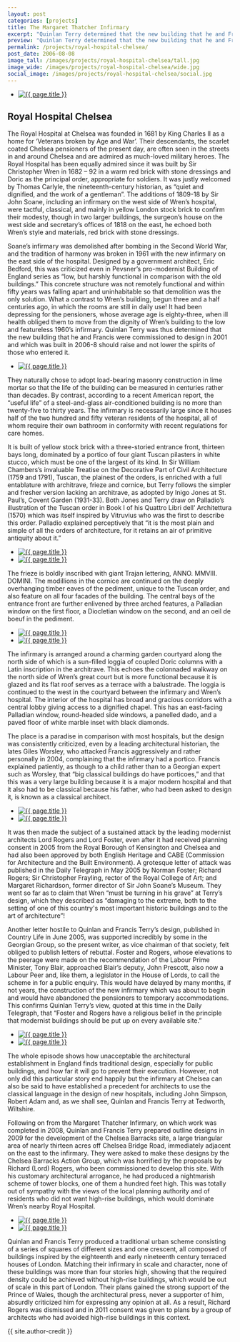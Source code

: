```yaml
---
layout: post
categories: [projects]
title: The Margaret Thatcher Infirmary
excerpt: "Quinlan Terry determined that the new building that he and Francis were commissioned to design in 2001 and which was built in 2006-8 should raise and not lower the spirits of those who entered it."
preview: "Quinlan Terry determined that the new building that he and Francis were commissioned to design in 2001 and which was built in 2006-8 should raise and not lower the spirits of those who entered it."
permalink: /projects/royal-hospital-chelsea/
post_date: 2006-08-08
image_tall: /images/projects/royal-hospital-chelsea/tall.jpg
image_wide: /images/projects/royal-hospital-chelsea/wide.jpg
social_image: /images/projects/royal-hospital-chelsea/social.jpg
---
```


<ul class="list">
	<li class="full">
		<a class="fancybox" rel="group" href="/images/projects/royal-hospital-chelsea/royalhospitalchelsea1.jpg">
			<img src="/images/projects/royal-hospital-chelsea/thumbs/royalhospitalchelsea1.jpg" alt="{{ page.title }}" />
		</a>
	</li>
</ul>

<h2>Royal Hospital Chelsea</h2>
<p>
	The Royal Hospital at Chelsea was founded in 1681 by King Charles II as a home for ‘Veterans broken by Age and War’. Their descendants, the scarlet coated Chelsea pensioners of the present day, are often seen in the streets in and around Chelsea and are admired as much-loved military heroes. The Royal Hospital has been equally admired since it was built by Sir Christopher Wren in 1682 – 92 in a warm red brick with stone dressings and Doric as the principal order, appropriate for soldiers. It was justly welcomed by Thomas Carlyle, the nineteenth-century historian, as “quiet and dignified, and the work of a gentleman”. The additions of 1809-18 by Sir John Soane, including an infirmary on the west side of Wren’s hospital, were tactful, classical, and mainly in yellow London stock brick to confirm their modesty, though in two larger buildings, the surgeon’s house on the west side and secretary’s offices of 1818 on the east, he echoed both Wren’s style and materials, red brick with stone dressings.
</p><p>
	Soane’s infirmary was demolished after bombing in the Second World War, and the tradition of harmony was broken in 1961 with the new infirmary on the east side of the hospital. Designed  by a government architect, Eric Bedford, this was criticized even in Pevsner’s pro-modernist Building of England series as “low, but harshly functional in comparison with the old buildings.” This concrete structure was not remotely functional and within fifty years was falling apart and uninhabitable so that demolition was the only solution. What a contrast to Wren’s building, begun three and a half centuries ago, in which the rooms are still in daily use! It had been depressing for the pensioners, whose average age is eighty-three, when ill health obliged them to move from the dignity of Wren’s building to the low and featureless 1960’s infirmary. Quinlan Terry was thus determined that the new building that he and Francis were commissioned to design in 2001 and which was built in 2006-8 should raise and not lower the spirits of those who entered it.
</p>

<ul class="list">
	<li class="full">
		<a class="fancybox" rel="group" href="/images/projects/royal-hospital-chelsea/royalhospitalchelsea2.jpg">
			<img src="/images/projects/royal-hospital-chelsea/thumbs/royalhospitalchelsea2.jpg" alt="{{ page.title }}" />
		</a>
	</li>
</ul>

<p>
	They naturally chose to adopt load-bearing masonry construction in lime mortar so that the life of the building can be measured in centuries rather than decades. By contrast, according to a recent American report, the “useful life” of a steel-and-glass air-conditioned building is no more than twenty-five to thirty years. The infirmary is necessarily large since it houses half of the two hundred and fifty veteran residents of the hospital, all of whom require their own bathroom in conformity with recent regulations for care homes.
</p><p>
	It is built of yellow stock brick with a three-storied entrance front, thirteen bays long, dominated by a portico of four giant Tuscan pilasters in white stucco, which must be one of the largest of its kind. In Sir William Chambers’s invaluable Treatise on the Decorative Part of Civil Architecture (1759 and 1791), Tuscan, the plainest of the orders, is enriched with a full entablature with architrave, frieze and cornice, but Terry follows the simpler and fresher version lacking an architrave, as adopted by Inigo Jones at St. Paul’s, Covent Garden (1931-33). Both Jones and Terry draw on Palladio’s illustration of the Tuscan order in Book I of his Quattro Libri dell’ Architettura (1570) which was itself inspired by Vitruvius who was the first to describe this order. Palladio explained perceptively that “it is the most plain and simple of all the orders of architecture, for it retains an air of primitive antiquity about it.”
</p>

<ul class="list">
	<li class="half">
		<a class="fancybox" rel="group" href="/images/projects/royal-hospital-chelsea/royalhospitalchelsea4.jpg">
			<img src="/images/projects/royal-hospital-chelsea/thumbs/royalhospitalchelsea4.jpg" alt="{{ page.title }}" />
		</a>
	</li>
	<li class="half">
		<a class="fancybox" rel="group" href="/images/projects/royal-hospital-chelsea/royalhospitalchelsea3.jpg">
			<img src="/images/projects/royal-hospital-chelsea/thumbs/royalhospitalchelsea3.jpg" alt="{{ page.title }}" />
		</a>
	</li>
</ul>

<p>
	The frieze is boldly inscribed with giant Trajan lettering, ANNO. MMVIII. DOMINI. The modillions in the cornice are continued on the deeply overhanging timber eaves of the pediment, unique to the Tuscan order, and also feature on all four facades of the building. The central bays of the entrance front are further enlivened by three arched features, a Palladian window on the first floor, a Diocletian window on the second, and an oeil de boeuf in the pediment. 
</p>

<ul class="list">
	<li class="half">
		<a class="fancybox" rel="group" href="/images/projects/royal-hospital-chelsea/royalhospitalchelsea10.jpg">
			<img src="/images/projects/royal-hospital-chelsea/thumbs/royalhospitalchelsea10.jpg" alt="{{ page.title }}" />
		</a>
	</li>
	<li class="half">
		<a class="fancybox" rel="group" href="/images/projects/royal-hospital-chelsea/royalhospitalchelsea11.jpg">
			<img src="/images/projects/royal-hospital-chelsea/thumbs/royalhospitalchelsea11.jpg" alt="{{ page.title }}" />
		</a>
	</li>
</ul>

<p>
	The infirmary is arranged around a charming garden courtyard along the north side of which is a sun-filled loggia of coupled Doric columns with a Latin inscription in the architrave. This echoes the colonnaded walkway on the north side of Wren’s great court but is more functional because it is glazed and its flat roof serves as a terrace with a balustrade. The loggia is continued to the west in the courtyard between the infirmary and Wren’s hospital. The interior of the hospital has broad and gracious corridors with a central lobby giving access to a dignified chapel. This has an east-facing Palladian window, round-headed side windows, a panelled dado, and a paved floor of white marble inset with black diamonds.
</p><p>
	The place is a paradise in comparison with most hospitals, but the design was consistently criticized, even by a leading architectural historian, the lates Giles Worsley, who attacked Francis aggressively and rather personally in 2004, complaining that the infirmary had a portico. Francis explained patiently, as though to a child rather than to a Georgian expert such as Worsley, that “big classical buildings do have porticoes,” and that this was a very large building because it is a major modern hospital and that it also had to be classical because his father, who had been asked to design it, is known as a classical architect.
</p>

<ul class="list">
	<li class="half">
		<a class="fancybox" rel="group" href="/images/projects/royal-hospital-chelsea/royalhospitalchelsea6.jpg">
			<img src="/images/projects/royal-hospital-chelsea/thumbs/royalhospitalchelsea6.jpg" alt="{{ page.title }}" />
		</a>
	</li>
	<li class="half">
		<a class="fancybox" rel="group" href="/images/projects/royal-hospital-chelsea/royalhospitalchelsea9.jpg">
			<img src="/images/projects/royal-hospital-chelsea/thumbs/royalhospitalchelsea9.jpg" alt="{{ page.title }}" />
		</a>
	</li>
</ul>

<p>
	It was then made the subject of a sustained attack by the leading modernist architects Lord Rogers and Lord Foster, even after it had received planning consent in 2005 from the Royal Borough of Kensington and Chelsea and had also been approved by both English Heritage and CABE (Commission for Architecture and the Built Environment). A grotesque letter of attack was published in the Daily Telegraph in May 2005 by Norman Foster; Richard Rogers; Sir Christopher Frayling, rector of the Royal College of Art; and Margaret Richardson, former director of Sir John Soane’s Museum. They went so far as to claim that Wren “must be turning in his grave” at Terry’s design, which they described as “damaging to the extreme, both to the setting of one of this country's most important historic buildings and to the art of architecture”!
</p><p>
	Another letter hostile to Quinlan and Francis Terry’s design, published in Country Life in June 2005, was supported incredibly by some in the Georgian Group, so the present writer, as vice chairman of that society, felt obliged to publish letters of rebuttal. Foster and Rogers, whose elevations to the peerage were made on the recommendation of the Labour Prime Minister, Tony Blair, approached Blair’s deputy, John Prescott, also now a Labour Peer and, like them, a legislator in the House of Lords, to call the scheme in for a public enquiry. This would have delayed by many months, if not years, the construction of the new infirmary which was about to begin and would have abandoned the pensioners to temporary accommodations. This confirms Quinlan Terry’s view, quoted at this time in the Daily Telegraph, that “Foster and Rogers have a religious belief in the principle that modernist buildings should be put up on every available site.”
</p>

<ul class="list">
	<li class="half">
		<a class="fancybox" rel="group" href="/images/projects/royal-hospital-chelsea/royalhospitalchelsea8.jpg">
			<img src="/images/projects/royal-hospital-chelsea/thumbs/royalhospitalchelsea8.jpg" alt="{{ page.title }}" />
		</a>
	</li>
	<li class="half">
		<a class="fancybox" rel="group" href="/images/projects/royal-hospital-chelsea/royalhospitalchelsea7.jpg">
			<img src="/images/projects/royal-hospital-chelsea/thumbs/royalhospitalchelsea7.jpg" alt="{{ page.title }}" />
		</a>
	</li>
</ul>

<p>
	The whole episode shows how unacceptable the architectural establishment in England finds traditional design, especially for public buildings, and how far it will go to prevent their execution. However, not only did this particular story end happily but the infirmary at Chelsea can also be said to have established a precedent for architects to use the classical language in the design of new hospitals, including John Simpson, Robert Adam and, as we shall see, Quinlan and Francis Terry at Tedworth, Wiltshire.
</p><p>
	Following on from the Margaret Thatcher Infirmary, on which work was completed in 2008, Quinlan and Francis Terry prepared outline designs in 2009 for the development of the Chelsea Barracks site, a large triangular area of nearly thirteen acres off Chelsea Bridge Road, immediately adjacent on the east to the infirmary. They were asked to make these designs by the Chelsea Barracks Action Group, which was horrified by the proposals by Richard (Lord) Rogers, who been commissioned to develop this site. With his customary architectural arrogance, he had produced a nightmarish scheme of tower blocks, one of them a hundred feet high. This was totally out of sympathy with the views of the local planning authority and of residents who did not want high-rise buildings, which would dominate Wren’s nearby Royal Hospital.
</p>

<ul class="list">
	<li class="half">
		<a class="fancybox" rel="group" href="/images/projects/royal-hospital-chelsea/royalhospitalchelsea5.jpg">
			<img src="/images/projects/royal-hospital-chelsea/thumbs/royalhospitalchelsea5.jpg" alt="{{ page.title }}" />
		</a>
	</li>
	<li class="half">
		<a class="fancybox" rel="group" href="/images/projects/royal-hospital-chelsea/royalhospitalchelsea12.jpg">
			<img src="/images/projects/royal-hospital-chelsea/thumbs/royalhospitalchelsea12.jpg" alt="{{ page.title }}" />
		</a>
	</li>
</ul>

<p>
	Quinlan and Francis Terry produced a traditional urban scheme consisting of a series of squares of different sizes and one crescent, all composed of buildings inspired by the eighteenth and early nineteenth century terraced houses of London. Matching their infirmary in scale and character, none of these buildings was more than four stories high, showing that the required density could be achieved without high-rise buildings, which would be out of scale in this part of London. Their plans gained the strong support of the Prince of Wales, though the architectural press, never a supporter of him, absurdly criticized him for expressing any opinion at all. As a result, Richard Rogers was dismissed and in 2011 consent was given to plans by a group of architects who had avoided high-rise buildings in this context. 
</p>

{{ site.author-credit }}